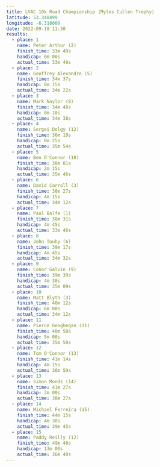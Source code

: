 ```yaml
---
title: LVAC 10k Road Championship (Myles Cullen Trophy)
latitude: 53.348499
longitude: -6.318000
date: 2022-09-18 11:30
results:
  - place: 1
    name: Peter Arthur (2)
    finish_time: 33m 49s
    handicap: 0m 00s
    actual_time: 33m 49s
  - place: 2
    name: Geoffrey Alexandre (5)
    finish_time: 34m 37s
    handicap: 0m 15s
    actual_time: 34m 22s
  - place: 3
    name: Mark Naylor (8)
    finish_time: 34m 48s
    handicap: 0m 10s
    actual_time: 34m 38s
  - place: 4
    name: Sergei Dolgy (12)
    finish_time: 36m 19s
    handicap: 0m 25s
    actual_time: 35m 54s
  - place: 5
    name: Ben O'Connor (10)
    finish_time: 38m 01s
    handicap: 2m 15s
    actual_time: 35m 46s
  - place: 6
    name: David Carroll (3)
    finish_time: 38m 27s
    handicap: 4m 15s
    actual_time: 34m 12s
  - place: 7
    name: Paul Balfe (1)
    finish_time: 38m 31s
    handicap: 4m 45s
    actual_time: 33m 46s
  - place: 8
    name: John Touhy (6)
    finish_time: 39m 17s
    handicap: 4m 45s
    actual_time: 34m 32s
  - place: 9
    name: Conor Galvin (9)
    finish_time: 39m 39s
    handicap: 4m 30s
    actual_time: 35m 09s
  - place: 10
    name: Matt Blyth (3)
    finish_time: 40m 12s
    handicap: 6m 00s
    actual_time: 34m 12s
  - place: 11
    name: Pierce Geoghegan (11)
    finish_time: 40m 50s
    handicap: 5m 00s
    actual_time: 35m 50s
  - place: 12
    name: Tom O'Connor (13)
    finish_time: 41m 14s
    handicap: 4m 15s
    actual_time: 36m 59s
  - place: 13
    name: Simon Monds (14)
    finish_time: 41m 27s
    handicap: 3m 00s
    actual_time: 38m 27s
  - place: 14
    name: Michael Ferreira (15)
    finish_time: 44m 15s
    handicap: 4m 30s
    actual_time: 39m 45s
  - place: 15
    name: Paddy Reilly (12)
    finish_time: 49m 40s
    handicap: 13m 00s
    actual_time: 36m 40s
---
```

